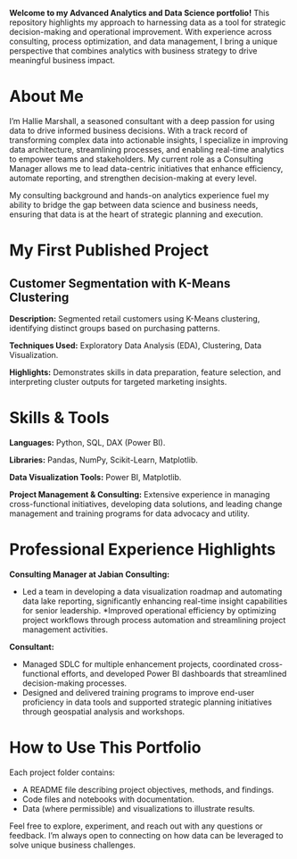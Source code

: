 **Welcome to my Advanced Analytics and Data Science portfolio!** 
This repository highlights my approach to harnessing data as a tool for strategic decision-making and operational improvement. With experience across consulting, process optimization, and data management, I bring a unique perspective that combines analytics with business strategy to drive meaningful business impact.

# **About Me**
I’m Hallie Marshall, a seasoned consultant with a deep passion for using data to drive informed business decisions. With a track record of transforming complex data into actionable insights, I specialize in improving data architecture, streamlining processes, and enabling real-time analytics to empower teams and stakeholders. My current role as a Consulting Manager allows me to lead data-centric initiatives that enhance efficiency, automate reporting, and strengthen decision-making at every level.

My consulting background and hands-on analytics experience fuel my ability to bridge the gap between data science and business needs, ensuring that data is at the heart of strategic planning and execution.

# **My First Published Project**
## **Customer Segmentation with K-Means Clustering**
**Description:** Segmented retail customers using K-Means clustering, identifying distinct groups based on purchasing patterns.

**Techniques Used:** Exploratory Data Analysis (EDA), Clustering, Data Visualization.

**Highlights:** Demonstrates skills in data preparation, feature selection, and interpreting cluster outputs for targeted marketing insights.

# **Skills & Tools**
**Languages:** Python, SQL, DAX (Power BI).

**Libraries:** Pandas, NumPy, Scikit-Learn, Matplotlib.

**Data Visualization Tools:** Power BI, Matplotlib.

**Project Management & Consulting:** Extensive experience in managing cross-functional initiatives, developing data solutions, and leading change management and training programs for data advocacy and utility.

# **Professional Experience Highlights**
**Consulting Manager at Jabian Consulting:**

* Led a team in developing a data visualization roadmap and automating data lake reporting, significantly enhancing real-time insight capabilities for senior leadership.
*Improved operational efficiency by optimizing project workflows through process automation and streamlining project management activities.

**Consultant:**

* Managed SDLC for multiple enhancement projects, coordinated cross-functional efforts, and developed Power BI dashboards that streamlined decision-making processes.
* Designed and delivered training programs to improve end-user proficiency in data tools and supported strategic planning initiatives through geospatial analysis and workshops.

# **How to Use This Portfolio**

Each project folder contains:
* A README file describing project objectives, methods, and findings.
* Code files and notebooks with documentation.
* Data (where permissible) and visualizations to illustrate results.

Feel free to explore, experiment, and reach out with any questions or feedback. I’m always open to connecting on how data can be leveraged to solve unique business challenges.
